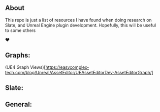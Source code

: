 ## About
This repo is just a list of resources I have found when doing research on Slate, and Unreal Engine plugin development. 
Hopefully, this will be useful to some others

❤️

## Graphs:
(UE4 Graph Views)[https://easycomplex-tech.com/blog/Unreal/AssetEditor/UEAssetEditorDev-AssetEditorGraph/]

## Slate:


## General:

